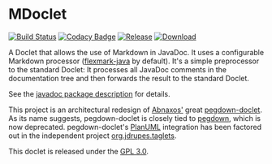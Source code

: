 MDoclet
=======

[![Build Status](https://travis-ci.org/mnlipp/jdrupes-mdoclet.svg?branch=master)](https://travis-ci.org/mnlipp/jdrupes-mdoclet)
[![Codacy Badge](https://api.codacy.com/project/badge/Grade/36484e621eb243d793df9bccfbb502e3)](https://www.codacy.com/app/mnlipp/jdrupes-mdoclet?utm_source=github.com&amp;utm_medium=referral&amp;utm_content=mnlipp/jdrupes-mdoclet&amp;utm_campaign=Badge_Grade)
[![Release](https://jitpack.io/v/mnlipp/jdrupes-mdoclet.svg)](https://jitpack.io/#mnlipp/jdrupes-mdoclet)
[![Download](https://api.bintray.com/packages/mnlipp/org.jdrupes/mdoclet-doclet/images/download.svg) ](https://bintray.com/mnlipp/org.jdrupes/mdoclet-doclet/_latestVersion)

A Doclet that allows the use of Markdown in JavaDoc. It uses a configurable 
Markdown processor
([flexmark-java](https://github.com/vsch/flexmark-java) by default). 
It's a simple preprocessor to the standard Doclet: It processes all JavaDoc 
comments in the documentation tree and then forwards the result to the 
standard Doclet.

See the [javadoc package description](https://mnlipp.github.io/org.jdrupes.mdoclet/javadoc/)
for details. 

This project is an architectural redesign of 
[Abnaxos'](https://github.com/Abnaxos) 
great [pegdown-doclet](https://github.com/Abnaxos/pegdown-doclet). As its
name suggests, pegdown-doclet is closely tied to 
[pegdown](https://github.com/sirthias/pegdown), which is now
deprecated. pegdown-doclet's [PlanUML](http://plantuml.com/) 
integration has been factored out in the independent project 
[org.jdrupes.taglets](https://github.com/mnlipp/jdrupes-taglets).

This doclet is released under the
[GPL 3.0](http://www.gnu.org/licenses/gpl-3.0-standalone.html).

